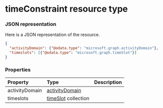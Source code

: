 # timeConstraint resource type



### JSON representation

Here is a JSON representation of the resource.

<!-- {
  "blockType": "resource",
  "optionalProperties": [

  ],
  "@odata.type": "microsoft.graph.timeconstraint"
}-->

```json
{
  "activityDomain": {"@odata.type": "microsoft.graph.activityDomain"},
  "timeslots": [{"@odata.type": "microsoft.graph.timeSlot"}]
}

```
### Properties
| Property	   | Type	|Description|
|:---------------|:--------|:----------|
|activityDomain|[activityDomain](activitydomain.md)||
|timeslots|[timeSlot](timeslot.md) collection||

<!-- uuid: 8fcb5dbc-d5aa-4681-8e31-b001d5168d79
2015-10-25 14:57:30 UTC -->
<!-- {
  "type": "#page.annotation",
  "description": "timeConstraint resource",
  "keywords": "",
  "section": "documentation",
  "tocPath": ""
}-->